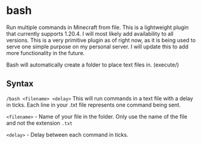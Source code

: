 # bash
Run multiple commands in Minecraft from file.
This is a lightweight plugin that currently supports 1.20.4. I will most likely add availability to all versions. This is a very primitive plugin as of right now, as it is being used to serve one simple purpose on my personal server. I will update this to add more functionality in the future.

Bash will automatically create a folder to place text files in. (execute/)
## Syntax
`/bash <filename> <delay>`
This will run commands in a text file with a delay in ticks. Each line in your .txt file represents one command being sent.

`<filename>` - Name of your file in the folder. Only use the name of the file and not the extension `.txt`

`<delay>` - Delay between each command in ticks.
